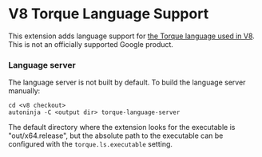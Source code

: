 # V8 Torque Language Support

This extension adds language support for [the Torque language used in V8](https://v8.dev/docs/torque).
This is not an officially supported Google product.

### Language server

The language server is not built by default. To build the language server manually:

```
cd <v8 checkout>
autoninja -C <output dir> torque-language-server
```

The default directory where the extension looks for the executable is "out/x64.release",
but the absolute path to the executable can be configured with the `torque.ls.executable`
setting.

